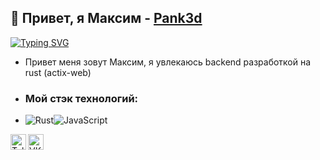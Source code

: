 ## 👋 Привет, я  Максим - [Pank3d](https://web.telegram.org/Pank3d)


[![Typing SVG](https://readme-typing-svg.herokuapp.com?font=Fira+Code&pause=1000&center=%D0%BB%D0%BE%D0%B6%D1%8C&vCenter=%D0%BB%D0%BE%D0%B6%D1%8C&repeat=%D0%B2%D0%B5%D1%80%D0%BD%D0%BE&random=%D0%BB%D0%BE%D0%B6%D1%8C&width=435&lines=Rust+and+Javascript+Developer+)](https://git.io/typing-svg)

- Привет меня зовут Максим, я увлекаюсь backend разработкой на rust (actix-web) 
- ### Мой стэк технологий:
- ![Rust](https://img.shields.io/badge/-Rust-%23DEA584?style=flat&logo=rust&logoColor=000000)![JavaScript](https://img.shields.io/badge/-JavaScript-%23F7DF1C?style=flat&logo=javascript&logoColor=000000&labelColor=%23ECD83E&color=%23ECD83E)



[<img align="left" alt="Telegram" width="25px" src="https://cdn.jsdelivr.net/npm/simple-icons@v3/icons/telegram.svg" />](https://t.me/Pank3d)
[<img align="left" alt="VK" width="25px" src="https://cdn.jsdelivr.net/npm/simple-icons@v3/icons/vk.svg" />](https://vk.com/elitemorphine)

